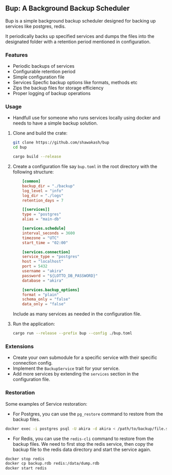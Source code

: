 ## Bup: A Background Backup Scheduler

Bup is a simple background backup scheduler designed for backing up services like postgres, redis.

It periodically backs up specified services and dumps the files into the designated folder with a retention period mentioned in configuration.

### Features
- Periodic backups of services
- Configurable retention period
- Simple configuration file
- Services Specfic backup options like formats, methods etc
- Zips the backup files for storage efficiency
- Proper logging of backup operations


### Usage

- Handfull use for someone who runs services locally using docker and needs to have a simple backup solution.

1. Clone and build the crate:
    ```bash
    git clone https://github.com/shawakash/bup
    cd bup

    cargo build --release
    ```

2. Create a configuration file say `bup.toml` in the root directory with the following structure:
    ```toml
        [common]
        backup_dir = "./backup"
        log_level = "info"
        log_dir = "./logs"
        retention_days = 7

        [[services]]
        type = "postgres"
        alias = "main-db"

        [services.schedule]
        interval_seconds = 3600
        timezone = "UTC"
        start_time = "02:00"

        [services.connection]
        service_type = "postgres"
        host = "localhost"
        port = 5432
        username = "akira"
        password = "${LOTTO_DB_PASSWORD}"
        database = "akira"

        [services.backup_options]
        format = "plain"
        schema_only = "false"
        data_only = "false"
    ```

    Include as many services as needed in the configuration file.

3. Run the application:
    ```bash
    cargo run --release --prefix bup --config ./bup.toml
    ```


### Extensions

- Create your own submodule for a specific service with their specific connection config.
- Implement the `BackupService` trait for your service.
- Add more services by extending the `services` section in the configuration file.


### Restoration

Some examples of Service restoration:

- For Postgres, you can use the `pg_restore` command to restore from the backup files.

```bash
docker exec -i postgres psql -U akira -d akira < /path/to/backup/file.sql
```

- For Redis, you can use the `redis-cli` command to restore from the backup files.
  We need to first stop the redis service, then copy the backup file to the redis data directory and start the service again.

```bash
docker stop redis
docker cp backup.rdb redis:/data/dump.rdb
docker start redis
```
